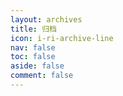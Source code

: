 ```yaml
---
layout: archives
title: 归档
icon: i-ri-archive-line
nav: false
toc: false
aside: false
comment: false
---
```

